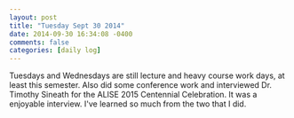 ```yaml
---
layout: post
title: "Tuesday Sept 30 2014"
date: 2014-09-30 16:34:08 -0400
comments: false
categories: [daily log]
---
```


Tuesdays and Wednesdays are still lecture and heavy course work days, at least
this semester. Also did some conference work and interviewed Dr. Timothy Sineath
for the ALISE 2015 Centennial Celebration. It was a enjoyable interview. I've
learned so much from the two that I did.
